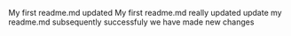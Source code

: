 My first readme.md updated
My first readme.md really updated
update my readme.md subsequently successfuly
we have made new changes

